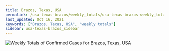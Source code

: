 ```yaml
---
title: Brazos, Texas, USA
permalink: /usa-texas-brazos/weekly_totals/usa-texas-brazos-weekly_totals.html
last_updated: Oct 16, 2021
keywords: ["Brazos, Texas, USA", "weekly totals"]
sidebar: usa-texas-brazos_sidebar
---
```


![Weekly Totals of Confirmed Cases for Brazos, Texas, USA](/covid_tracker/images/graphs/usa-texas-brazos-weekly_totals_graph.png)
